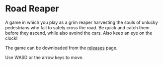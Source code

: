 # Road Reaper
A game in which you play as a grim reaper harvesting the souls of unlucky pedestrians who fail to safely cross the road. Be quick and catch them before they ascend, while also avoind the cars. Also keep an eye on the clock!

The game can be downloaded from the [releases](/releases) page.

Use WASD or the arrow keys to move.

